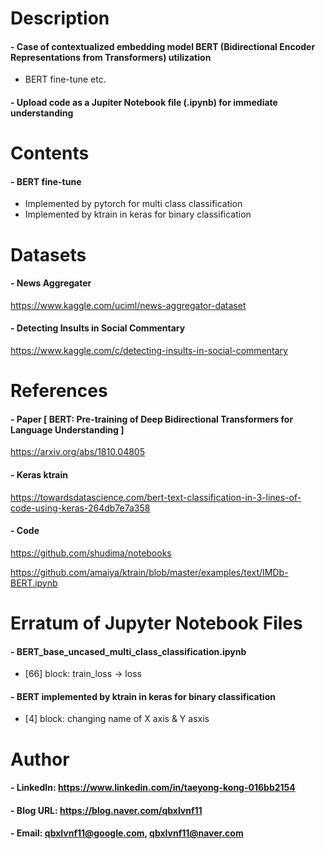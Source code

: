 Description
=============

#### - Case of contextualized embedding model BERT (Bidirectional Encoder Representations from Transformers) utilization
- BERT fine-tune etc.
#### - Upload code as a Jupiter Notebook file (.ipynb) for immediate understanding


Contents
=============

#### - BERT fine-tune
- Implemented by pytorch for multi class classification
- Implemented by ktrain in keras for binary classification

Datasets
=============

#### - News Aggregater

https://www.kaggle.com/uciml/news-aggregator-dataset

#### - Detecting Insults in Social Commentary

https://www.kaggle.com/c/detecting-insults-in-social-commentary

References
=============

#### - Paper [ BERT: Pre-training of Deep Bidirectional Transformers for Language Understanding ]

https://arxiv.org/abs/1810.04805

#### - Keras ktrain

https://towardsdatascience.com/bert-text-classification-in-3-lines-of-code-using-keras-264db7e7a358

#### - Code

https://github.com/shudima/notebooks

https://github.com/amaiya/ktrain/blob/master/examples/text/IMDb-BERT.ipynb

Erratum of Jupyter Notebook Files
=============

#### - BERT_base_uncased_multi_class_classification.ipynb

- [66] block: train_loss -> loss

#### - BERT implemented by ktrain in keras for binary classification

- [4] block: changing name of X axis & Y asxis

Author
=============

#### - LinkedIn: https://www.linkedin.com/in/taeyong-kong-016bb2154

#### - Blog URL: https://blog.naver.com/qbxlvnf11

#### - Email: qbxlvnf11@google.com, qbxlvnf11@naver.com
